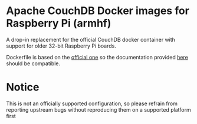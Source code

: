 # Apache CouchDB Docker images for Raspberry Pi (armhf)
A drop-in replacement for the official CouchDB docker container with support for
older 32-bit Raspberry Pi boards.

Dockerfile is based on the [official one](https://github.com/apache/couchdb-docker)
so the documentation provided [here](https://github.com/apache/couchdb-docker/blob/master/README.md) should be compatible.

# Notice
This is not an officially supported configuration, so please refrain from reporting
upstream bugs without reproducing them on a supported platform first
